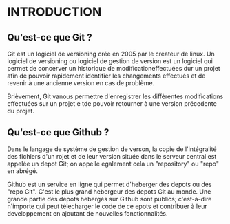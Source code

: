 # INTRODUCTION 

## Qu'est-ce que Git ?
Git est un logiciel de versioning crée en 2005 par le createur de linux. Un logiciel de versioning ou logiciel de gestion de version est un logiciel
qui permet de concerver un historique de modificationeffectuées dur un projet afin de pouvoir rapidement identifier les changements effectués et de revenir à une ancienne version en cas de problème.

Brièvement, Git vanous permettre d'enregistrer les diffèrentes modifications effectuées sur un projet e tde pouvoir retourner à une version précedente du projet.


## Qu'est-ce que Github ?
Dans le langage de système de gestion de verson, la copie de l'intégralité des fichiers d'un rojet et de leur version située dans le serveur central est appelée un depot Git; on appelle egalement cela un "repository" ou "repo" en abrégé.

Github est un service en ligne qui permet d'heberger des depots ou des "repo Git". C'est le plus grand hebergeur des depots Git au monde.
Une grande partie des depots hebergés sur Github sont publics; c'est-à-dire n'importe qui peut télecharger le code de ce epots et contribuer à leur developpement en ajoutant de nouvelles fonctionnalités.

